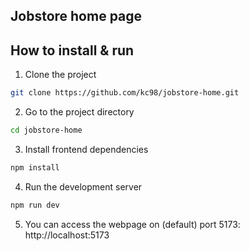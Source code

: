 ## Jobstore home page

## How to install & run

1. Clone the project

```bash
git clone https://github.com/kc98/jobstore-home.git
```

2. Go to the project directory

```bash
cd jobstore-home
```

3. Install frontend dependencies

```bash
npm install
```

4. Run the development server

```bash
npm run dev
```

5. You can access the webpage on (default) port 5173: http://localhost:5173
